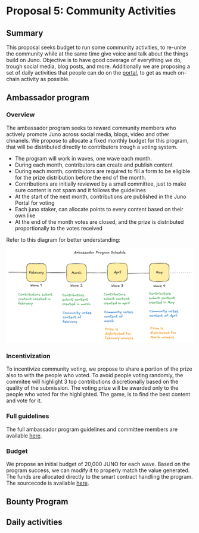 # Proposal 5: Community Activities

## Summary

This proposal seeks budget to run some community activities, to re-unite the community while at the same time give voice and talk about the things build on Juno. Objective is to have good coverage of everything we do, trough social media, blog posts, and more. Additionally we are proposing a set of daily activities that people can do on the [portal](./4-community-dapps.md), to get as much on-chain activity as possible.

## Ambassador program

### Overview

The ambassador program seeks to reward community members who actively promote Juno across social media, blogs, video and other chnanels.
We propose to allocate a fixed monthly budget for this program, that will be distributed directly to contributors trough a voting system.

- The program will work in waves, one wave each month.
- During each month, contributors can create and publish content
- During each month, contributors are required to fill a form to be eligible for the prize distribution before the end of the month.
- Contributions are initially reviewed by a small committee, just to make sure content is not spam and it follows the guidelines
- At the start of the next month, contributions are published in the Juno Portal for voting
- Each juno staker, can allocate points to every content based on their own like
- At the end of the month votes are closed, and the prize is distributed proportionally to the votes received

Refer to this diagram for better understanding:

![Ambassador Program](./images/ambassador_schedule.png)

### Incentivization

To incentivize community voting, we propose to share a portion of the prize also to with the people who voted. To avoid people voting randomly, the commitee will highlight 3 top contributions discretionally based on the quality of the submission. The voting prize will be awarded only to the people who voted for the highlighted. The game, is to find the best content and vote for it.

### Full guidelines

The full ambassador program guidelines and committee members are available [here](../programs/ambassador-program.md).

### Budget

We propose an initial budget of 20,000 JUNO for each wave. Based on the program success, we can modify it to properly match the value generated. The funds are allocated directly to the smart contract handling the program. The sourcecode is available [here](https://github.com/CosmosContracts/).

## Bounty Program

## Daily activities
